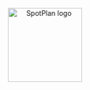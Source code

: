 <p align="center">
  <img width="150" src="https://github.com/aoirres/spotplan-xamarin-mobile-app/blob/main/spotplan/Resources/drawable/spotplan.png?raw=true" alt="SpotPlan logo">
</p>
